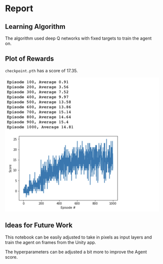 # Report

## Learning Algorithm

The algorithm used deep Q networks with fixed targets to train the agent on.

## Plot of Rewards

`checkpoint.pth` has a score of 17.35.

![episode-score-graph](./markdown-images/episode-score-graph.png "Episode score graph")

## Ideas for Future Work

This notebook can be easily adjusted to take in pixels as input layers and train the agent on frames from the Unity app.

The hyperparameters can be adjusted a bit more to improve the Agent score.